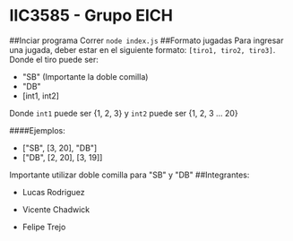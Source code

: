 # IIC3585 - Grupo EICH
##Inciar programa
Correr ``node index.js``
##Formato jugadas
Para ingresar una jugada, deber estar en el siguiente formato:
`[tiro1, tiro2, tiro3]`.
Donde el tiro puede ser: 

- "SB" (Importante la doble comilla)
- "DB" 
- [int1, int2] 

Donde `int1` puede ser  {1, 2, 3} y `int2` puede ser {1, 2, 3 ... 20}

####Ejemplos:
- ["SB", [3, 20], "DB"]
- ["DB", [2, 20], [3, 19]]


Importante utilizar doble comilla para "SB" y "DB"
##Integrantes:

- Lucas Rodriguez

- Vicente Chadwick

- Felipe Trejo